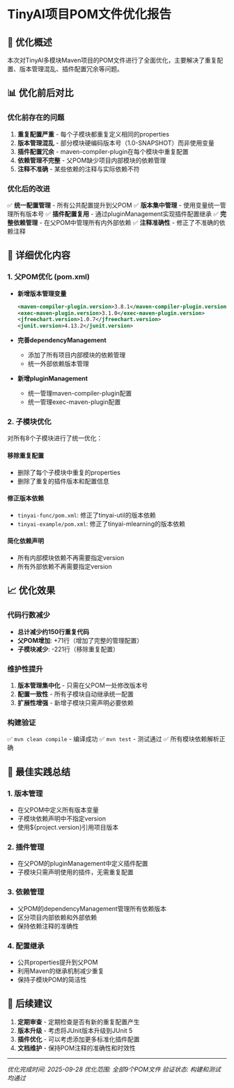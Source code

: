 # TinyAI项目POM文件优化报告

## 🎯 优化概述

本次对TinyAI多模块Maven项目的POM文件进行了全面优化，主要解决了重复配置、版本管理混乱、插件配置冗余等问题。

## 📊 优化前后对比

### 优化前存在的问题
1. **重复配置严重** - 每个子模块都重复定义相同的properties
2. **版本管理混乱** - 部分模块硬编码版本号（1.0-SNAPSHOT）而非使用变量
3. **插件配置冗余** - maven-compiler-plugin在每个模块中重复配置
4. **依赖管理不完整** - 父POM缺少项目内部模块的依赖管理
5. **注释不准确** - 某些依赖的注释与实际依赖不符

### 优化后的改进
✅ **统一配置管理** - 所有公共配置提升到父POM
✅ **版本集中管理** - 使用变量统一管理所有版本号
✅ **插件配置复用** - 通过pluginManagement实现插件配置继承
✅ **完整依赖管理** - 在父POM中管理所有内外部依赖
✅ **注释准确性** - 修正了不准确的依赖注释

## 🔧 详细优化内容

### 1. 父POM优化 (pom.xml)
- **新增版本管理变量**
  ```xml
  <maven-compiler-plugin.version>3.8.1</maven-compiler-plugin.version>
  <exec-maven-plugin.version>3.1.0</exec-maven-plugin.version>
  <jfreechart.version>1.0.7</jfreechart.version>
  <junit.version>4.13.2</junit.version>
  ```

- **完善dependencyManagement**
  - 添加了所有项目内部模块的依赖管理
  - 统一外部依赖版本管理

- **新增pluginManagement**
  - 统一管理maven-compiler-plugin配置
  - 统一管理exec-maven-plugin配置

### 2. 子模块优化
对所有8个子模块进行了统一优化：

#### 移除重复配置
- 删除了每个子模块中重复的properties
- 删除了重复的插件版本和配置信息

#### 修正版本依赖
- `tinyai-func/pom.xml`: 修正了tinyai-util的版本依赖
- `tinyai-example/pom.xml`: 修正了tinyai-mlearning的版本依赖

#### 简化依赖声明
- 所有内部模块依赖不再需要指定version
- 所有外部依赖不再需要指定version

## 📈 优化效果

### 代码行数减少
- **总计减少约150行重复代码**
- **父POM增加**: +71行（增加了完整的管理配置）
- **子模块减少**: -221行（移除重复配置）

### 维护性提升
1. **版本管理集中化** - 只需在父POM一处修改版本号
2. **配置一致性** - 所有子模块自动继承统一配置
3. **扩展性增强** - 新增子模块只需声明必要依赖

### 构建验证
✅ `mvn clean compile` - 编译成功
✅ `mvn test` - 测试通过
✅ 所有模块依赖解析正确

## 🎉 最佳实践总结

### 1. 版本管理
- 在父POM中定义所有版本变量
- 子模块依赖声明中不指定version
- 使用${project.version}引用项目版本

### 2. 插件管理  
- 在父POM的pluginManagement中定义插件配置
- 子模块只需声明使用的插件，无需重复配置

### 3. 依赖管理
- 父POM的dependencyManagement管理所有依赖版本
- 区分项目内部依赖和外部依赖
- 保持依赖注释的准确性

### 4. 配置继承
- 公共properties提升到父POM
- 利用Maven的继承机制减少重复
- 保持子模块POM的简洁性

## 🔄 后续建议

1. **定期审查** - 定期检查是否有新的重复配置产生
2. **版本升级** - 考虑将JUnit版本升级到JUnit 5
3. **插件优化** - 可以考虑添加更多标准化插件配置
4. **文档维护** - 保持POM注释的准确性和时效性

---
*优化完成时间: 2025-09-28*
*优化范围: 全部9个POM文件*
*验证状态: 构建和测试均通过*